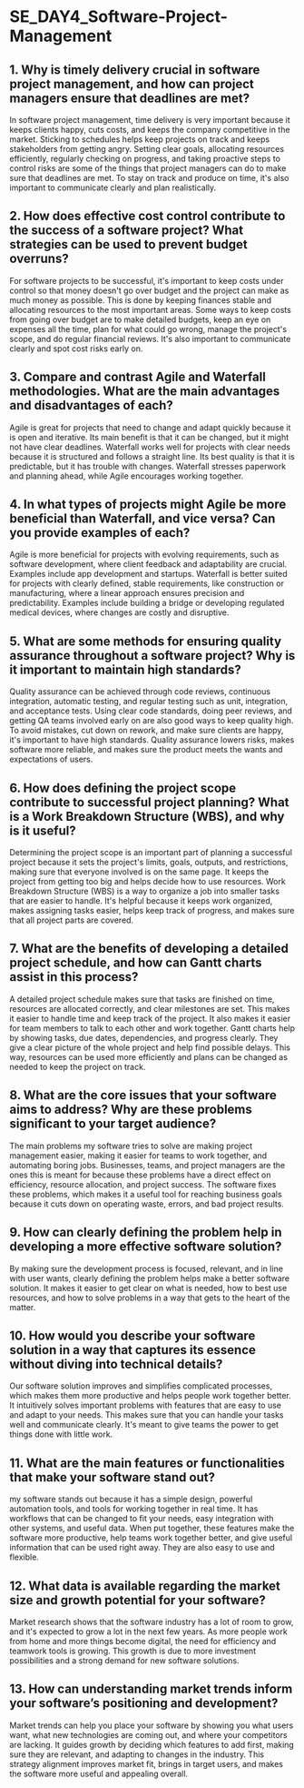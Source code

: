 # SE_DAY4_Software-Project-Management
## 1. Why is timely delivery crucial in software project management, and how can project managers ensure that deadlines are met?
In software project management, time delivery is very important because it keeps clients happy, cuts costs, and keeps the company competitive in the market. Sticking to schedules helps keep projects on track and keeps stakeholders from getting angry. Setting clear goals, allocating resources efficiently, regularly checking on progress, and taking proactive steps to control risks are some of the things that project managers can do to make sure that deadlines are met. To stay on track and produce on time, it's also important to communicate clearly and plan realistically.

## 2. How does effective cost control contribute to the success of a software project? What strategies can be used to prevent budget overruns?
For software projects to be successful, it's important to keep costs under control so that money doesn't go over budget and the project can make as much money as possible. This is done by keeping finances stable and allocating resources to the most important areas. Some ways to keep costs from going over budget are to make detailed budgets, keep an eye on expenses all the time, plan for what could go wrong, manage the project's scope, and do regular financial reviews. It's also important to communicate clearly and spot cost risks early on.

## 3. Compare and contrast Agile and Waterfall methodologies. What are the main advantages and disadvantages of each?
Agile is great for projects that need to change and adapt quickly because it is open and iterative. Its main benefit is that it can be changed, but it might not have clear deadlines. Waterfall works well for projects with clear needs because it is structured and follows a straight line. Its best quality is that it is predictable, but it has trouble with changes. Waterfall stresses paperwork and planning ahead, while Agile encourages working together.

## 4. In what types of projects might Agile be more beneficial than Waterfall, and vice versa? Can you provide examples of each?
Agile is more beneficial for projects with evolving requirements, such as software development, where client feedback and adaptability are crucial. Examples include app development and startups. Waterfall is better suited for projects with clearly defined, stable requirements, like construction or manufacturing, where a linear approach ensures precision and predictability. Examples include building a bridge or developing regulated medical devices, where changes are costly and disruptive.

## 5. What are some methods for ensuring quality assurance throughout a software project? Why is it important to maintain high standards?
Quality assurance can be achieved through code reviews, continuous integration, automatic testing, and regular testing such as unit, integration, and acceptance tests. Using clear code standards, doing peer reviews, and getting QA teams involved early on are also good ways to keep quality high. To avoid mistakes, cut down on rework, and make sure clients are happy, it's important to have high standards. Quality assurance lowers risks, makes software more reliable, and makes sure the product meets the wants and expectations of users.

## 6. How does defining the project scope contribute to successful project planning? What is a Work Breakdown Structure (WBS), and why is it useful?
Determining the project scope is an important part of planning a successful project because it sets the project's limits, goals, outputs, and restrictions, making sure that everyone involved is on the same page. It keeps the project from getting too big and helps decide how to use resources.
Work Breakdown Structure (WBS) is a way to organize a job into smaller tasks that are easier to handle. It's helpful because it keeps work organized, makes assigning tasks easier, helps keep track of progress, and makes sure that all project parts are covered.

## 7. What are the benefits of developing a detailed project schedule, and how can Gantt charts assist in this process?
A detailed project schedule makes sure that tasks are finished on time, resources are allocated correctly, and clear milestones are set. This makes it easier to handle time and keep track of the project. It also makes it easier for team members to talk to each other and work together. Gantt charts help by showing tasks, due dates, dependencies, and progress clearly. They give a clear picture of the whole project and help find possible delays. This way, resources can be used more efficiently and plans can be changed as needed to keep the project on track.

## 8. What are the core issues that your software aims to address? Why are these problems significant to your target audience?
The main problems my software tries to solve are making project management easier, making it easier for teams to work together, and automating boring jobs. Businesses, teams, and project managers are the ones this is meant for because these problems have a direct effect on efficiency, resource allocation, and project success. The software fixes these problems, which makes it a useful tool for reaching business goals because it cuts down on operating waste, errors, and bad project results.

## 9. How can clearly defining the problem help in developing a more effective software solution?
By making sure the development process is focused, relevant, and in line with user wants, clearly defining the problem helps make a better software solution. It makes it easier to get clear on what is needed, how to best use resources, and how to solve problems in a way that gets to the heart of the matter.

## 10. How would you describe your software solution in a way that captures its essence without diving into technical details?
Our software solution improves and simplifies complicated processes, which makes them more productive and helps people work together better. It intuitively solves important problems with features that are easy to use and adapt to your needs. This makes sure that you can handle your tasks well and communicate clearly. It's meant to give teams the power to get things done with little work.

## 11. What are the main features or functionalities that make your software stand out?
my software stands out because it has a simple design, powerful automation tools, and tools for working together in real time. It has workflows that can be changed to fit your needs, easy integration with other systems, and useful data. When put together, these features make the software more productive, help teams work together better, and give useful information that can be used right away. They are also easy to use and flexible.

## 12. What data is available regarding the market size and growth potential for your software?
Market research shows that the software industry has a lot of room to grow, and it's expected to grow a lot in the next few years. As more people work from home and more things become digital, the need for efficiency and teamwork tools is growing. This growth is due to more investment possibilities and a strong demand for new software solutions.

## 13. How can understanding market trends inform your software’s positioning and development?
Market trends can help you place your software by showing you what users want, what new technologies are coming out, and where your competitors are lacking. It guides growth by deciding which features to add first, making sure they are relevant, and adapting to changes in the industry. This strategy alignment improves market fit, brings in target users, and makes the software more useful and appealing overall.
